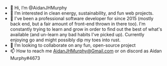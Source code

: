 - 👋 Hi, I’m @AidanJHMurphy
- 👀 I’m interested in clean energy, sustainability, and fun web projects.
- 🌱 I've been a professional software developer for since 2015 (mostly back end, but a fair amount of front-end thrown in there too). I'm constantly trying to learn and grow in order to find out the best of what's available (and un-learn any bad habits I've picked up). Currently enjoying go and might possibly dip my toes into rust.
- 💞️ I’m looking to collaborate on any fun, open-source project
- 📫 How to reach me AidanJHMurphy@Gmail.com or on discord as Aidan Murphy#4673
